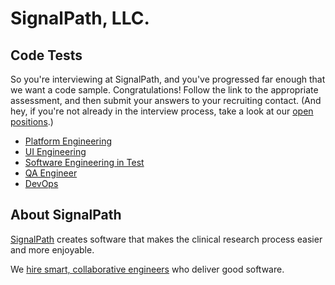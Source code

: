 # SignalPath, LLC.
## Code Tests
So you're interviewing at SignalPath, and you've progressed far enough that we want a code sample. Congratulations! Follow the link to the appropriate assessment, and then submit your answers to your recruiting contact. (And hey, if you're not already in the interview process, take a look at our [open positions](http://signalpath.workable.com).)

* [Platform Engineering](platform.md)
* [UI Engineering](ui.md)
* [Software Engineering in Test](set.md)
* [QA Engineer](qa.md)
* [DevOps](devops.md)

## About SignalPath
[SignalPath](http://www.signalpath.com) creates software that makes the clinical research process easier and more enjoyable.

We [hire smart, collaborative engineers](http://signalpath.workable.com) who deliver good software.
